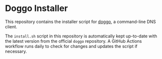 # Doggo Installer

This repository contains the installer script for [doggo](https://github.com/mr-karan/doggo), a command-line DNS client.

The `install.sh` script in this repository is automatically kept up-to-date with the latest version from the official `doggo` repository. A GitHub Actions workflow runs daily to check for changes and updates the script if necessary.

